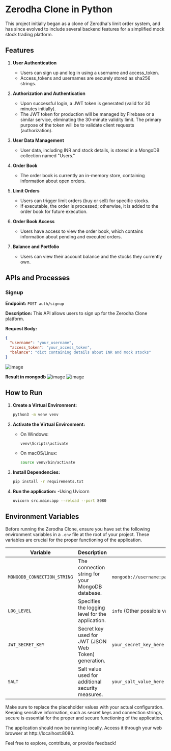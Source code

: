 # Zerodha Clone in Python

This project initially began as a clone of Zerodha's limit order system, and has since evolved to include several backend features for a simplified mock stock trading platform.

## Features

1. **User Authentication**
   - Users can sign up and log in using a username and access_token.
   - Access_tokens and usernames are securely stored as sha256 strings.
   
2. **Authorization and Authentication**
   - Upon successful login, a JWT token is generated (valid for 30 minutes initially).
   - The JWT token for production will be managed by Firebase or a similar service, eliminating the 30-minute validity limit. The primary purpose of the token will be to validate client requests (authorization).

3. **User Data Management**
   - User data, including INR and stock details, is stored in a MongoDB collection named "Users."
   
4. **Order Book**
   - The order book is currently an in-memory store, containing information about open orders.
   
5. **Limit Orders**
   - Users can trigger limit orders (buy or sell) for specific stocks.
   - If executable, the order is processed; otherwise, it is added to the order book for future execution.

6. **Order Book Access**
   - Users have access to view the order book, which contains information about pending and executed orders.

7. **Balance and Portfolio**
   - Users can view their account balance and the stocks they currently own.
## APIs and Processes
### Signup

**Endpoint:** `POST auth/signup`

**Description:** This API allows users to sign up for the Zerodha Clone platform.

**Request Body:**
```json
{
  "username": "your_username",
  "access_token": "your_access_token",
  "balance": "dict containing details about INR and mock stocks"
}
```
![image](https://github.com/guptaachyut15/zerodha-clone-python/assets/108484224/8c17a27c-f951-4e4c-857f-fac6c0383e9b)

**Result in mongodb**
![image](https://github.com/guptaachyut15/zerodha-clone-python/assets/108484224/f50627f1-9352-439a-b8e4-17d0bb20988e)
![image](https://github.com/guptaachyut15/zerodha-clone-python/assets/108484224/206618bd-2722-4015-acf1-bf9928935154)

## How to Run

1. **Create a Virtual Environment:**

    ```bash
    python3 -m venv venv
    ```

2. **Activate the Virtual Environment:**

   - On Windows:

     ```bash
     venv\Scripts\activate
     ```

   - On macOS/Linux:

     ```bash
     source venv/bin/activate
     ```

3. **Install Dependencies:**

   ```bash
   pip install -r requirements.txt

4. **Run the application:**
   -Using Uvicorn
    ```bash
    uvicorn src.main:app --reload --port 8080
    ```
## Environment Variables

Before running the Zerodha Clone, ensure you have set the following environment variables in a `.env` file at the root of your project. These variables are crucial for the proper functioning of the application.

| Variable                  | Description                                                | Example Value                                      |
|---------------------------|------------------------------------------------------------|----------------------------------------------------|
| `MONGODB_CONNECTION_STRING`| The connection string for your MongoDB database.            | `mongodb://username:password@localhost:27017/zerodha_clone` |
| `LOG_LEVEL`               | Specifies the logging level for the application.           | `info` (Other possible values: `debug`, `warning`, `error`, `critical`) |
| `JWT_SECRET_KEY`          | Secret key used for JWT (JSON Web Token) generation.        | `your_secret_key_here`                             |
| `SALT`                    | Salt value used for additional security measures.          | `your_salt_value_here`                             |

Make sure to replace the placeholder values with your actual configuration. Keeping sensitive information, such as secret keys and connection strings, secure is essential for the proper and secure functioning of the application.

The application should now be running locally. Access it through your web browser at http://localhost:8080.


Feel free to explore, contribute, or provide feedback!

